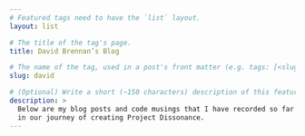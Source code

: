 ```yaml
---
# Featured tags need to have the `list` layout.
layout: list

# The title of the tag's page.
title: David Brennan’s Blog

# The name of the tag, used in a post's front matter (e.g. tags: [<slug>]).
slug: david

# (Optional) Write a short (~150 characters) description of this featured tag.
description: >
  Below are my blog posts and code musings that I have recorded so far 
  in our journey of creating Project Dissonance.
---
```

